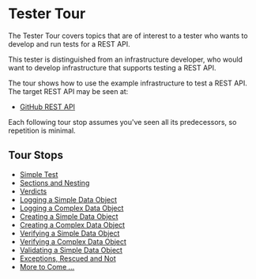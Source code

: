 # Tester Tour

The Tester Tour covers topics that are of interest to a tester who wants to develop and run tests for a REST API.

This tester is distinguished from an infrastructure developer, who would want to develop infrastructure that supports testing a REST API.

The tour shows how to use the example infrastructure to test a REST API.  The target REST API may be seen at:

- [GitHub REST API](https://developer.github.com/v3/)

Each following tour stop assumes you've seen all its predecessors, so repetition is minimal.

## Tour Stops

- [Simple Test](./tester_tour/md_files/Test.md/#simple-test)
- [Sections and Nesting](./tester_tour/md_files/Sections.md/#sections-and-nesting)
- [Verdicts](./tester_tour/md_files/Verdicts.md/#verdicts)
- [Logging a Simple Data Object](./tester_tour/md_files/DataLogSimple.md/#logging-a-simple-data-object)
- [Logging a Complex Data Object](./tester_tour/md_files/DataLogComplex.md/#logging-a-complex-data-object)
- [Creating a Simple Data Object](./tester_tour/md_files/DataNewSimple.md/#creating-a-simple-data-object)
- [Creating a Complex Data Object](./tester_tour/md_files/DataNewComplex.md/#creating-a-complex-data-object)
- [Verifying a Simple Data Object](./tester_tour/md_files/DataEqualSimple.md/#verifying-a-simple-data-object)
- [Verifying a Complex Data Object](./tester_tour/md_files/DataEqualComplex.md/#verifying-a-complex-data-object)
- [Validating a Simple Data Object](./tester_tour/md_files/DataValidSimple.md/#validating-a-simple-data-object)
- [Exceptions, Rescued and Not](./tester_tour/md_files/Exceptions.md/#exceptions-rescued-and-not)
- [More to Come ...](./tester_tour/md_files/MoreToCome.md/#more-to-come-)

